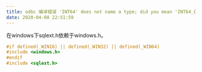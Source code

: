 ```yaml
---
title: odbc 编译错误 'INT64' does not name a type; did you mean 'INT64_C'?
date: 2020-04-08 22:51:59
---
```


在windows下sqlext.h依赖于windows.h。
```cpp
#if defined(_WIN16) || defined(_WIN32) || defined(_WIN64)
#include <windows.h>
#endif
#include <sqlext.h>
```
